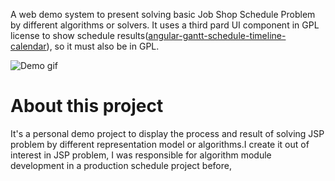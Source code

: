 A web demo system to present solving basic Job Shop Schedule Problem by different algorithms or solvers.
It uses a third pard UI component in GPL license to show schedule results([angular-gantt-schedule-timeline-calendar](https://github.com/neuronetio/angular-gantt-schedule-timeline-calendar)), so it must also be in GPL.  

![Demo gif](doc/demo.gif)

# About this project
It's a personal demo project to display the process and result of solving JSP problem by different representation model or algorithms.I create it out of interest in JSP problem, I was responsible for algorithm module development in a production schedule project before,  
